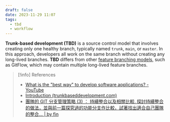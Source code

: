 ```yaml
---
draft: false
date: 2023-11-29 11:07
tags:
  - tbd
  - workflow
---
```


**Trunk-based development (TBD)** is a source control model that involves creating only one healthy branch, typically named `trunk`, `main`, or `master`. In this approach, developers all work on the same branch without creating any long-lived branches. **TBD** differs from other [feature branching models](https://www.atlassian.com/git/tutorials/comparing-workflows/gitflow-workflow), such as GitFlow, which may contain multiple long-lived feature branches.







> [!info] References
> - [What is the "best way" to develop software applications? - YouTube](https://www.youtube.com/watch?v=oNmcX6Gozg0)
> - [Introduction (trunkbaseddevelopment.com)](https://trunkbaseddevelopment.com/#one-line-summary)
> - [團隊的 GIT 分支管理策略 (3) ： 持續整合以及相關比較. 探討持續整合的做法，並與前一篇探究過的功能分支作比較，試著找出適合自己團隊的整合… | by fin](https://medium.com/%E5%93%88%E5%98%8D-%E4%B8%96%E7%95%8C/%E5%9C%98%E9%9A%8A%E7%9A%84-git-%E5%88%86%E6%94%AF%E7%AE%A1%E7%90%86%E7%AD%96%E7%95%A5-3-%E6%8C%81%E7%BA%8C%E6%95%B4%E5%90%88%E4%BB%A5%E5%8F%8A%E7%9B%B8%E9%97%9C%E6%AF%94%E8%BC%83-59b80a29c997)
